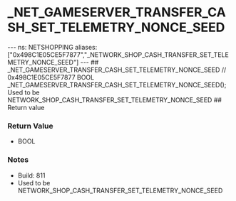 # _NET_GAMESERVER_TRANSFER_CASH_SET_TELEMETRY_NONCE_SEED

--- ns: NETSHOPPING aliases: ["0x498C1E05CE5F7877","_NETWORK_SHOP_CASH_TRANSFER_SET_TELEMETRY_NONCE_SEED"] --- ## _NET_GAMESERVER_TRANSFER_CASH_SET_TELEMETRY_NONCE_SEED  // 0x498C1E05CE5F7877 BOOL _NET_GAMESERVER_TRANSFER_CASH_SET_TELEMETRY_NONCE_SEED();  Used to be NETWORK_SHOP_CASH_TRANSFER_SET_TELEMETRY_NONCE_SEED  ## Return value

### Return Value
* BOOL

### Notes
* Build: 811
* Used to be NETWORK_SHOP_CASH_TRANSFER_SET_TELEMETRY_NONCE_SEED

